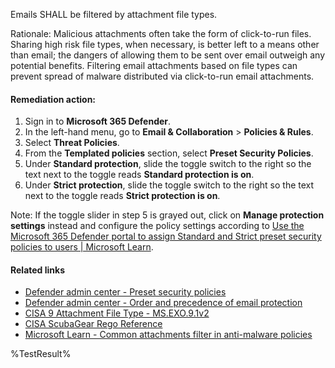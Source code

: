 Emails SHALL be filtered by attachment file types.

Rationale: Malicious attachments often take the form of click-to-run files. Sharing high risk file types, when necessary, is better left to a means other than email; the dangers of allowing them to be sent over email outweigh any potential benefits. Filtering email attachments based on file types can prevent spread of malware distributed via click-to-run email attachments.

#### Remediation action:

1. Sign in to **Microsoft 365 Defender**.
2. In the left-hand menu, go to **Email & Collaboration** > **Policies & Rules**.
3. Select **Threat Policies**.
4. From the **Templated policies** section, select **Preset Security Policies**.
5. Under **Standard protection**, slide the toggle switch to the right so the text next to the toggle reads **Standard protection is on**.
6. Under **Strict protection**, slide the toggle switch to the right so the text next to the toggle reads **Strict protection is on**.

Note: If the toggle slider in step 5 is grayed out, click on **Manage protection settings** instead and configure the policy settings according to [Use the Microsoft 365 Defender portal to assign Standard and Strict preset security policies to users | Microsoft Learn](https://learn.microsoft.com/en-us/microsoft-365/security/office-365-security/preset-security-policies?view=o365-worldwide#use-the-microsoft-365-defender-portal-to-assign-standard-and-strict-preset-security-policies-to-users).

#### Related links

* [Defender admin center - Preset security policies](https://security.microsoft.com/presetSecurityPolicies)
* [Defender admin center - Order and precedence of email protection](https://learn.microsoft.com/en-us/defender-office-365/how-policies-and-protections-are-combined)
* [CISA 9 Attachment File Type - MS.EXO.9.1v2](https://github.com/cisagov/ScubaGear/blob/main/PowerShell/ScubaGear/baselines/exo.md#msexo91v2)
* [CISA ScubaGear Rego Reference](https://github.com/cisagov/ScubaGear/blob/main/PowerShell/ScubaGear/Rego/EXOConfig.rego#L487)
* [Microsoft Learn - Common attachments filter in anti-malware policies](https://learn.microsoft.com/en-us/defender-office-365/anti-malware-protection-about#common-attachments-filter-in-anti-malware-policies)

<!--- Results --->
%TestResult%
